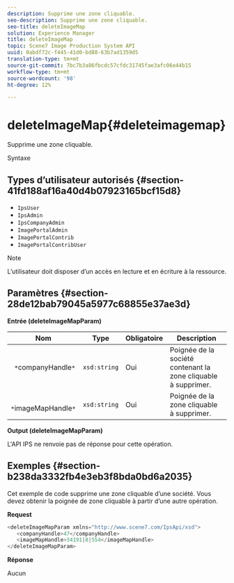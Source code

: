 ```yaml
---
description: Supprime une zone cliquable.
seo-description: Supprime une zone cliquable.
seo-title: deleteImageMap
solution: Experience Manager
title: deleteImageMap
topic: Scene7 Image Production System API
uuid: 0abdf72c-f445-41d0-bd88-63b7ad1359d5
translation-type: tm+mt
source-git-commit: 7bc7b3a86fbcdc57cfdc31745fae3afc06e44b15
workflow-type: tm+mt
source-wordcount: '98'
ht-degree: 12%

---
```



# deleteImageMap{#deleteimagemap}

Supprime une zone cliquable.

Syntaxe

## Types d’utilisateur autorisés {#section-41fd188af16a40d4b07923165bcf15d8}

* `IpsUser`
* `IpsAdmin`
* `IpsCompanyAdmin`
* `ImagePortalAdmin`
* `ImagePortalContrib`
* `ImagePortalContribUser`

>[!NOTE]
>
>L’utilisateur doit disposer d’un accès en lecture et en écriture à la ressource.

## Paramètres {#section-28de12bab79045a5977c68855e37ae3d}

**Entrée (deleteImageMapParam)**

| Nom | Type | Obligatoire | Description |
|---|---|---|---|
| ` *`companyHandle`*` | `xsd:string` | Oui | Poignée de la société contenant la zone cliquable à supprimer. |
| ` *`imageMapHandle`*` | `xsd:string` | Oui | Poignée de la zone cliquable à supprimer. |

**Output (deleteImageMapParam)**

L&#39;API IPS ne renvoie pas de réponse pour cette opération.

## Exemples {#section-b238da3332fb4e3eb3f8bda0bd6a2035}

Cet exemple de code supprime une zone cliquable d’une société. Vous devez obtenir la poignée de zone cliquable à partir d’une autre opération.

**Request**

```java
<deleteImageMapParam xmlns="http://www.scene7.com/IpsApi/xsd">
   <companyHandle>47</companyHandle>
   <imageMapHandle>34191|8|554</imageMapHandle>
</deleteImageMapParam>
```

**Réponse**

Aucun
